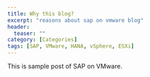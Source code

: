 ```yaml
---
title: Why this blog?
excerpt: "reasons about sap on vmware blog"
header:
  teaser: ""
category: [Categories]
tags: [SAP, VMware, HANA, vSphere, ESXi]
---
```


This is sample post of SAP on VMware.
